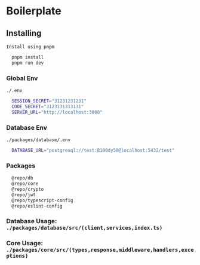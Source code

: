 # Boilerplate

## Installing

`Install using pnpm`

```bash
  pnpm install
  pnpm run dev
```

### Global Env

`./.env`

```bash
  SESSION_SECRET="31231231231"
  CODE_SECRET="3123131313131"
  SERVER_URL="http://localhost:3000"
```

### Database Env

`./packages/database/.env`

```bash
  DATABASE_URL="postgresql://test:B100dy50@localhost:5432/test"
```

### Packages

```bash
  @repo/db
  @repo/core
  @repo/crypto
  @repo/jwt
  @repo/typescript-config
  @repo/eslint-config
```

### Database Usage: `./packages/database/src/(client,services,index.ts)`

### Core Usage: `./packages/core/src/(types,response,middleware,handlers,exceptions)`
